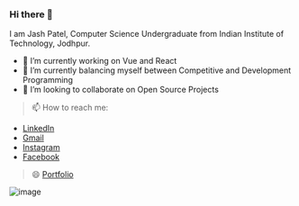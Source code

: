 ### Hi there 👋

<!--
**Jashpatel1/Jashpatel1** is a ✨ _special_ ✨ repository because its `README.md` (this file) appears on your GitHub profile.

Here are some ideas to get you started:
-->
I am Jash Patel, Computer Science Undergraduate from Indian Institute of Technology, Jodhpur.

- 🔭 I’m currently working on Vue and React
- 🌱 I’m currently balancing myself between Competitive and Development Programming
- 👯 I’m looking to collaborate on Open Source Projects
<!--
- 🤔 I’m looking for help with ...
- 💬 Ask me about ...
-->

> 📫 How to reach me: 
- [LinkedIn](https://www.linkedin.com/in/jash-patel-78a998173/)
- [Gmail](mailto:jashvpatel1@gmail.com)
- [Instagram](https://www.instagram.com/kanani.jash/)
- [Facebook](https://www.facebook.com/jash.kanani.5/)

> 😄 [Portfolio](https://jashpatel1.github.io/)
<!--
- ⚡ Fun fact: ... 
-->
![image](https://github-readme-stats.vercel.app/api?username=Jashpatel1&&show_icons=true&&include_all_commits=true&count_private=true&title_color=ffffff&icon_color=bb2acf&text_color=daf7dc&bg_color=151515)

